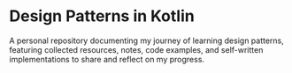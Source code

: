 # Design Patterns in Kotlin
A personal repository documenting my journey of learning design patterns, featuring collected resources, notes, code examples, and self-written implementations to share and reflect on my progress.
